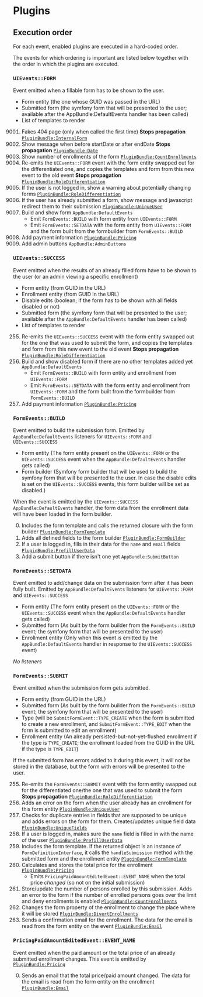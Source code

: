 # Plugins



## Execution order

For each event, enabled plugins are executed in a hard-coded order.

The events for which ordering is important are listed below together with the order in which the plugins are executed.

<!--
The numbers below are the priority of each event.
Because an ordered list item cannot start with a negative number, a 0 is used instead to indicate a negative priority.
Events are executed from highest priority to lowest, so keep the ordering in that way to make future extensions easier.
-->

### `UIEvents::FORM`

Event emitted when a fillable form has to be shown to the user.

 * Form entity (the one whose GUID was passed in the URL)
 * Submitted form (the symfony form that will be presented to the user; available after the AppBundle:DefaultEvents handler has been called)
 * List of templates to render

9001. Fakes 404 page (only when called the first time) **Stops propagation** [`PluginBundle:InternalForm`](internal_form.md)
257. Show message when before startDate or after endDate **Stops propagation** [`PluginBundle:Date`](date.md)
256. Show number of enrollments of the form [`PluginBundle:CountEnrollments`](count_enrollments.md)
255. Re-emits the `UIEvents::FORM` event with the form entity swapped out for the differentiated one, and copies the templates and form from this new event to the old event **Stops propagation** [`PluginBundle:RoleDifferentiation`](role_differentiation.md)
100. If the user is not logged in, show a warning about potentially changing forms [`PluginBundle:RoleDifferentiation`](role_differentiation.md)
5. If the user has already submitted a form, show message and javascript redirect them to their submission [`PluginBundle:UniqueUser`](unique_user.md)
0. Build and show form `AppBundle:DefaultEvents`
    * Emit `FormEvents::BUILD` with form entity from `UIEvents::FORM`
    * Emit `FormEvents::SETDATA` with the form entity from `UIEvents::FORM` and the form built from the formbuilder from `FormEvents::BUILD`
0253. Add payment information [`PluginBundle:Pricing`](pricing.md)
0255. Add admin buttons `AppBundle:AdminButtons`

### `UIEvents::SUCCESS`

Event emitted when the results of an already filled form have to be shown to the user (or an admin viewing a specific enrollment)

 * Form entity (from GUID in the URL)
 * Enrollment entity (from GUID in the URL)
 * Disable edits (boolean; if the form has to be shown with all fields disabled or not)
 * Submitted form (the symfony form that will be presented to the user; available after the `AppBundle:DefaultEvents` handler has been called)
 * List of templates to render

255. Re-emits the `UIEvents::SUCCESS` event with the form entity swapped out for the one that was used to submit the form, and copies the templates and form from this new event to the old event **Stops propagation** [`PluginBundle:RoleDifferentiation`](role_differentiation.md)
0. Build and show disabled form if there are no other templates added yet `AppBundle:DefaultEvents`
    * Emit `FormEvents::BUILD` with form entity and enrollment from `UIEvents::FORM`
    * Emit `FormEvents::SETDATA` with the form entity and enrollment from `UIEvents::FORM` and the form built from the formbuilder from `FormEvents::BUILD`
0253. Add payment information [`PluginBundle:Pricing`](pricing.md)

### `FormEvents::BUILD`

Event emitted to build the submission form. Emitted by `AppBundle:DefaultEvents` listeners for `UIEvents::FORM` and `UIEvents::SUCCESS`

 * Form entity (The form entity present on the `UIEvents::FORM` or the `UIEvents::SUCCESS` event when the `AppBundle:DefaultEvents` handler gets called)
 * Form builder (Symfony form builder that will be used to build the symfony form that will be presented to the user. In case the disable edits is set on the `UIEvents::SUCCESS` events, this form builder will be set as disabled.)
 
When the event is emitted by the `UIEvents::SUCCESS` `AppBundle:DefaultEvents` handler, the form data from the enrollment data will have been loaded in the form builder.

0. Includes the form template and calls the returned closure with the form builder [`PluginBundle:FormTemplate`](form_template.md)
0. Adds all defined fields to the form builder [`PluginBundle:FormBuilder`](form_builder.md)
05. If a user is logged in, fills in their data for the `name` and `email` fields [`PluginBundle:PrefillUserData`](prefill_user_data.md)
0255. Add a submit button if there isn't one yet `AppBundle:SubmitButton`

### `FormEvents::SETDATA`

Event emitted to add/change data on the submission form after it has been fully built. Emitted by `AppBundle:DefaultEvents` listeners for `UIEvents::FORM` and `UIEvents::SUCCESS`

 * Form entity (The form entity present on the `UIEvents::FORM` or the `UIEvents::SUCCESS` event when the `AppBundle:DefaultEvents` handler gets called)
 * Submitted form (As built by the form builder from the `FormEvents::BUILD` event; the symfony form that will be presented to the user)
 * Enrollment entity (Only when this event is emitted by the `AppBundle:DefaultEvents` handler in response to the `UIEvents::SUCCESS` event)

*No listeners*

### `FormEvents::SUBMIT`

Event emitted when the submission form gets submitted. 

 * Form entity (from GUID in the URL)
 * Submitted form (As built by the form builder from the `FormEvents::BUILD` event; the symfony form that will be presented to the user)
 * Type (will be `SubmitFormEvent::TYPE_CREATE` when the form is submitted to create a new enrollment, and `SubmitFormEvent::TYPE_EDIT` when the form is submitted to edit an enrollment)
 * Enrollment entity (An already persisted-but-not-yet-flushed enrollment if the type is `TYPE_CREATE`; the enrollment loaded from the GUID in the URL if the type is `TYPE_EDIT`)

If the submitted form has errors added to it during this event, it will not be stored in the database, but the form with errors
will be presented to the user.

255. Re-emits the `FormEvents::SUBMIT` event with the form entity swapped out for the differentiated one/the one that was used to submit the form **Stops propagation** [`PluginBundle:RoleDifferentiation`](role_differentiation.md)
11. Adds an error on the form when the user already has an enrollment for this form entity [`PluginBundle:UniqueUser`](unique_user.md)
10. Checks for duplicate entries in fields that are supposed to be unique and adds errors on the form for them. Creates/updates unique field data [`PluginBundle:UniqueFields`](unique_fields.md)
5. If a user is logged in, makes sure the `name` field is filled in with the name of the user [`PluginBundle:PrefillUserData`](prefill_user_data.md)
0. Includes the form template. If the returned object is an instance of `FormDefinitionInterface`, it calls the `handleSubmission` method with the submitted form and the enrollment entity [`PluginBundle:FormTemplate`](form_template.md)
04. Calculates and stores the total price for the enrollment [`PluginBundle:Pricing`](pricing.md)
    * Emits `PricingPaidAmountEditedEvent::EVENT_NAME` when the total price *changed* (so not on the initial submission)
05. Store/update the number of persons enrolled by this submission. Adds an error to the form if the number of enrolled persons goes over the limit and deny enrollments is enabled [`PluginBundle:CountEnrollments`](count_enrollments.md)
0100. Changes the form property of the enrollment to change the place where it will be stored [`PluginBundle:DivertEnrollments`](divert_enrollments.md)
0255. Sends a confirmation email for the enrollment. The data for the email is read from the form entity on the event [`PluginBundle:Email`](email.md)

### `PricingPaidAmountEditedEvent::EVENT_NAME`

Event emitted when the paid amount or the total price of an already submitted enrollment changes.
This event is emitted by [`PluginBundle:Pricing`](pricing.md)

0. Sends an email that the total price/paid amount changed. The data for the email is read from the form entity on the enrollment [`PluginBundle:Email`](email.md)